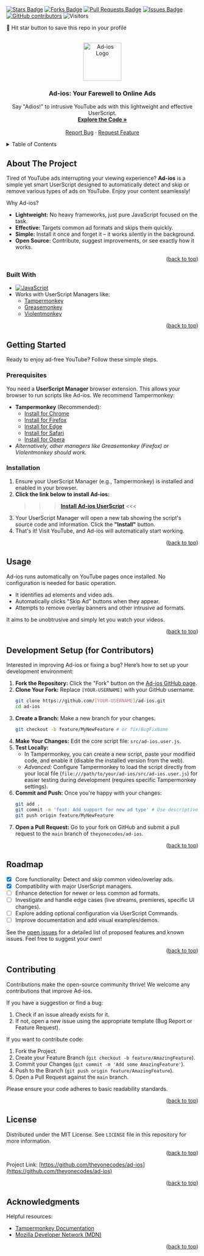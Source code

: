 <a id="readme-top"></a>

<!-- PROJECT SHIELDS -->
<!-- Core shields relevant to the project -->

<a href="https://github.com/drshahizan/learn-github/stargazers"><img src="https://img.shields.io/github/stars/drshahizan/learn-github" alt="Stars Badge"/></a>
<a href="https://github.com/drshahizan/learn-github/network/members"><img src="https://img.shields.io/github/forks/drshahizan/learn-github" alt="Forks Badge"/></a>
<a href="https://github.com/drshahizan/learn-github/pulls"><img src="https://img.shields.io/github/issues-pr/drshahizan/learn-github" alt="Pull Requests Badge"/></a>
<a href="https://github.com/drshahizan/learn-github/issues"><img src="https://img.shields.io/github/issues/drshahizan/learn-github" alt="Issues Badge"/></a>
<a href="https://github.com/drshahizan/learn-github/graphs/contributors"><img alt="GitHub contributors" src="https://img.shields.io/github/contributors/drshahizan/learn-github?color=2b9348"></a>
![Visitors](https://api.visitorbadge.io/api/visitors?path=https%3A%2F%2Fgithub.com%2Fdrshahizan%2Flearn-github&labelColor=%23d9e3f0&countColor=%23697689&style=flat)

🌟 Hit star button to save this repo in your profile

<!-- PROJECT LOGO -->
<br />
<div align="center">
  <a href="https://github.com/theyonecodes/ad-ios">
    <!-- *** Ensure 'docs/assets/adios-icon.gif' exists in your repo *** -->
    <img src="docs/assets/adios-icon.gif" alt="Ad-ios Logo" width="100" height="100">
  </a>

<h3 align="center">Ad-ios: Your Farewell to Online Ads</h3>

  <p align="center">
    Say "Adios!" to intrusive YouTube ads with this lightweight and effective UserScript.
    <br />
    <a href="https://github.com/theyonecodes/ad-ios"><strong>Explore the Code »</strong></a>
    <br />
    <br />
    <!-- Optional: Add a link to a Demo GIF/Video if you create one -->
    <!-- <a href="#">View Demo</a> · -->
    <a href="https://github.com/theyonecodes/ad-ios/issues/new?labels=bug&template=bug_report.md">Report Bug</a>
    ·
    <a href="https://github.com/theyonecodes/ad-ios/issues/new?labels=enhancement&template=feature_request.md">Request Feature</a>
  </p>
</div>

<!-- TABLE OF CONTENTS -->
<details>
  <summary>Table of Contents</summary>
  <ol>
    <li>
      <a href="#about-the-project">About The Project</a>
      <ul>
        <li><a href="#built-with">Built With</a></li>
      </ul>
    </li>
    <li>
      <a href="#getting-started">Getting Started</a>
      <ul>
        <li><a href="#prerequisites">Prerequisites</a></li>
        <li><a href="#installation">Installation</a></li>
      </ul>
    </li>
    <li><a href="#usage">Usage</a></li>
    <li><a href="#development-setup-for-contributors">Development Setup (for Contributors)</a></li>
    <li><a href="#roadmap">Roadmap</a></li>
    <li><a href="#contributing">Contributing</a></li>
    <li><a href="#license">License</a></li>
    <li><a href="#contact">Contact</a></li>
    <li><a href="#acknowledgments">Acknowledgments</a></li>
  </ol>
</details>

<!-- ABOUT THE PROJECT -->
## About The Project

<!-- Optional: Add a relevant screenshot/GIF if you have one -->
<!-- [![Product Screen Shot][product-screenshot]](https://github.com/theyonecodes/ad-ios) -->

Tired of YouTube ads interrupting your viewing experience? **Ad-ios** is a simple yet smart UserScript designed to automatically detect and skip or remove various types of ads on YouTube. Enjoy your content seamlessly!

Why Ad-ios?
*   **Lightweight:** No heavy frameworks, just pure JavaScript focused on the task.
*   **Effective:** Targets common ad formats and skips them quickly.
*   **Simple:** Install it once and forget it – it works silently in the background.
*   **Open Source:** Contribute, suggest improvements, or see exactly how it works.

<p align="right">(<a href="#readme-top">back to top</a>)</p>

### Built With

*   [![JavaScript][JavaScript-shield]][JavaScript-url]
*   Works with UserScript Managers like:
    *   [Tampermonkey](https://www.tampermonkey.net/)
    *   [Greasemonkey](https://www.greasespot.net/)
    *   [Violentmonkey](https://violentmonkey.github.io/)

<p align="right">(<a href="#readme-top">back to top</a>)</p>

<!-- GETTING STARTED -->
## Getting Started

Ready to enjoy ad-free YouTube? Follow these simple steps.

### Prerequisites

You need a **UserScript Manager** browser extension. This allows your browser to run scripts like Ad-ios. We recommend Tampermonkey:

*   **Tampermonkey** (Recommended):
    *   [Install for Chrome](https://chrome.google.com/webstore/detail/tampermonkey/dhdgffkkebhmkfjojejmpbldmpobfkfo)
    *   [Install for Firefox](https://addons.mozilla.org/en-US/firefox/addon/tampermonkey/)
    *   [Install for Edge](https://microsoftedge.microsoft.com/addons/detail/tampermonkey/iikmkjmpaadaobahmlepeloendndfphd)
    *   [Install for Safari](https://apps.apple.com/us/app/tampermonkey/id1482490089)
    *   [Install for Opera](https://addons.opera.com/en/extensions/details/tampermonkey-beta/)
*   *Alternatively, other managers like Greasemonkey (Firefox) or Violentmonkey should work.*

### Installation

1.  Ensure your UserScript Manager (e.g., Tampermonkey) is installed and enabled in your browser.
2.  **Click the link below to install Ad-ios:**
    >>> [**Install Ad-ios UserScript**](https://github.com/theyonecodes/ad-ios/raw/main/src/ad-ios.user.js) <<<
3.  Your UserScript Manager will open a new tab showing the script's source code and information. Click the **"Install"** button.
4.  That's it! Visit YouTube, and Ad-ios will automatically start working.

<p align="right">(<a href="#readme-top">back to top</a>)</p>

<!-- USAGE -->
## Usage

Ad-ios runs automatically on YouTube pages once installed. No configuration is needed for basic operation.

*   It identifies ad elements and video ads.
*   Automatically clicks "Skip Ad" buttons when they appear.
*   Attempts to remove overlay banners and other intrusive ad formats.

It aims to be unobtrusive and simply let you watch your videos.

<p align="right">(<a href="#readme-top">back to top</a>)</p>

<!-- DEVELOPMENT SETUP -->
## Development Setup (for Contributors)

Interested in improving Ad-ios or fixing a bug? Here’s how to set up your development environment:

1.  **Fork the Repository:** Click the "Fork" button on the [Ad-ios GitHub page](https://github.com/theyonecodes/ad-ios).
2.  **Clone Your Fork:** Replace `[YOUR-USERNAME]` with your GitHub username.
    ```sh
    git clone https://github.com/[YOUR-USERNAME]/ad-ios.git
    cd ad-ios
    ```
3.  **Create a Branch:** Make a new branch for your changes.
    ```sh
    git checkout -b feature/MyNewFeature # or fix/BugFixName
    ```
4.  **Make Your Changes:** Edit the core script file: `src/ad-ios.user.js`.
5.  **Test Locally:**
    *   In Tampermonkey, you can create a new script, paste your modified code, and enable it (disable the installed version from the web).
    *   *Advanced:* Configure Tampermonkey to load the script directly from your local file (`file:///path/to/your/ad-ios/src/ad-ios.user.js`) for easier testing during development (requires specific Tampermonkey settings).
6.  **Commit and Push:** Once you're happy with your changes:
    ```sh
    git add .
    git commit -m 'feat: Add support for new ad type' # Use descriptive commit messages
    git push origin feature/MyNewFeature
    ```
7.  **Open a Pull Request:** Go to your fork on GitHub and submit a pull request to the `main` branch of `theyonecodes/ad-ios`.

<p align="right">(<a href="#readme-top">back to top</a>)</p>

<!-- ROADMAP -->
## Roadmap

- [x] Core functionality: Detect and skip common video/overlay ads.
- [x] Compatibility with major UserScript managers.
- [ ] Enhance detection for newer or less common ad formats.
- [ ] Investigate and handle edge cases (live streams, premieres, specific UI changes).
- [ ] Explore adding optional configuration via UserScript Commands.
- [ ] Improve documentation and add visual examples/demos.

See the [open issues](https://github.com/theyonecodes/ad-ios/issues) for a detailed list of proposed features and known issues. Feel free to suggest your own!

<p align="right">(<a href="#readme-top">back to top</a>)</p>

<!-- CONTRIBUTING -->
## Contributing

Contributions make the open-source community thrive! We welcome any contributions that improve Ad-ios.

If you have a suggestion or find a bug:
1.  Check if an issue already exists for it.
2.  If not, open a new issue using the appropriate template (Bug Report or Feature Request).

If you want to contribute code:
1.  Fork the Project.
2.  Create your Feature Branch (`git checkout -b feature/AmazingFeature`).
3.  Commit your Changes (`git commit -m 'Add some AmazingFeature'`).
4.  Push to the Branch (`git push origin feature/AmazingFeature`).
5.  Open a Pull Request against the `main` branch.

Please ensure your code adheres to basic readability standards.

<p align="right">(<a href="#readme-top">back to top</a>)</p>

<!-- LICENSE -->
## License

Distributed under the MIT License. See `LICENSE` file in this repository for more information.

<p align="right">(<a href="#readme-top">back to top</a>)</p>

Project Link: [https://github.com/theyonecodes/ad-ios](https://github.com/theyonecodes/ad-ios)

<p align="right">(<a href="#readme-top">back to top</a>)</p>

<!-- ACKNOWLEDGMENTS -->
## Acknowledgments

Helpful resources:

*   [Tampermonkey Documentation](https://www.tampermonkey.net/documentation.php)
*   [Mozilla Developer Network (MDN)](https://developer.mozilla.org/)

<p align="right">(<a href="#readme-top">back to top</a>)</p>

<!-- MARKDOWN LINKS & IMAGES -->
<!-- Define URLs for shields and images -->
[contributors-shield]: https://img.shields.io/github/contributors/theyonecodes/ad-ios.svg?style=for-the-badge
[contributors-url]: https://github.com/theyonecodes/ad-ios/graphs/contributors
[forks-shield]: https://img.shields.io/github/forks/theyonecodes/ad-ios.svg?style=for-the-badge
[forks-url]: https://github.com/theyonecodes/ad-ios/network/members
[stars-shield]: https://img.shields.io/github/stars/theyonecodes/ad-ios.svg?style=for-the-badge&logo=star
[stars-url]: https://github.com/theyonecodes/ad-ios/stargazers
[issues-shield]: https://img.shields.io/github/issues/theyonecodes/ad-ios.svg?style=for-the-badge&logo=github
[issues-url]: https://github.com/theyonecodes/ad-ios/issues
[license-shield]: https://img.shields.io/github/license/theyonecodes/ad-ios.svg?style=for-the-badge
[license-url]: https://github.com/theyonecodes/ad-ios/blob/main/LICENSE

[JavaScript-shield]: https://img.shields.io/badge/JavaScript-F7DF1E?style=for-the-badge&logo=javascript&logoColor=black
[JavaScript-url]: https://developer.mozilla.org/en-US/docs/Web/JavaScript

<!-- Optional: Define path if you add a product screenshot -->
<!-- [product-screenshot]: docs/assets/demo.gif -->
